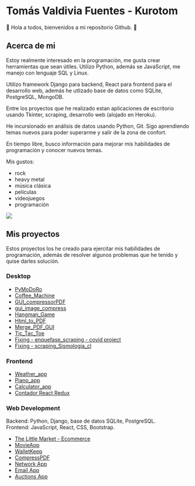 # Tomás Valdivia Fuentes - Kurotom

👋 Hola a todos, bienvenidos a mi repositorio Github. 👋

## Acerca de mi

Estoy realmente interesado en la programación, me gusta crear herramientas que sean útiles. Utilizo Python, además se JavaScript, me manejo con lenguaje SQL y Linux.

Utilizo framework Django para backend, React para frontend para el desarrollo web, además he utlizado base de datos como SQLite, PostgreSQL, MongoDB.

Entre los proyectos que he realizado estan aplicaciones de escritorio usando Tkinter, scraping, desarrollo web (alojado en Heroku).

He incursionado en análisis de datos usando Python, Git. Sigo aprendiendo temas nuevos para poder superarme y salir de la zona de confort.

En tiempo libre, busco información para mejorar mis habilidades de programación y conocer nuevos temas.

Mis gustos:
* rock
* heavy metal
* música clásica
* películas
* videojuegos
* programación


[<img src="https://img.shields.io/badge/LinkedIn-blue?logo=linkedin&logoColor=white&style=for-the-badge" />](https://www.linkedin.com/in/tomas-valdivia-fuentes-596420227)



## Mis proyectos

Estos proyectos los he creado para ejercitar mis habilidades de programación, además de resolver algunos problemas que he tenido y quise darles solución.


### Desktop

* [PyMoDoRo](https://github.com/kurotom/proyectos_varios/tree/main/PyMoDoRo)
* [Coffee_Machine](https://github.com/kurotom/proyectos_varios/tree/main/Coffee_Machine)
* [GUI_compressorPDF](https://github.com/kurotom/proyectos_varios/tree/main/GUI_compressorPDF)
* [gui_image_compress](https://github.com/kurotom/proyectos_varios/tree/main/gui_image_compress)
* [Hangman_Game](https://github.com/kurotom/proyectos_varios/tree/main/Hangman_Game)
* [Html_to_PDF](https://github.com/kurotom/proyectos_varios/tree/main/Html_to_PDF)
* [Merge_PDF_GUI](https://github.com/kurotom/proyectos_varios/tree/main/Merge_PDF_GUI)
* [Tic_Tac_Toe](https://github.com/kurotom/proyectos_varios/tree/main/Tic_Tac_Toe)
* [Fixing - enquefase_scraping - covid project](https://github.com/kurotom/proyectos_varios/tree/main/enquefase_scraping)
* [Fixing - scraping_Sismologia_cl](https://github.com/kurotom/proyectos_varios/tree/main/scraping_Sismologia_cl)


### Frontend

* [Weather_app](https://github.com/kurotom/Portafolio_Web_Development/tree/weatherApp_react)
* [Piano_app](https://github.com/kurotom/Portafolio_Web_Development/tree/piano_react)
* [Calculator_app](https://github.com/kurotom/Portafolio_Web_Development/tree/calculator_react)
* [Contador React Redux](https://github.com/kurotom/Portafolio_Web_Development/tree/contador_react_redux)


### Web Development

Backend: Python, Django, base de datos SQLite, PostgreSQL.<br>
Frontend: JavaScript, React, CSS, Bootstrap.

* [The Little Market - Ecommerce](https://github.com/kurotom/Portafolio_Web_Development/tree/thelittlemarket)
* [MovieApp](https://github.com/kurotom/Portafolio_Web_Development/tree/movieApp)
* [WalletKeep](https://github.com/kurotom/Portafolio_Web_Development/tree/walletkeep)
* [CompressPDF](https://github.com/kurotom/Portafolio_Web_Development/tree/compressPDF)
* [Network App](https://github.com/kurotom/cs50W_proyectos/tree/main/network)
* [Email App](https://github.com/kurotom/cs50W_proyectos/tree/main/mail)
* [Auctions App](https://github.com/kurotom/cs50W_proyectos/tree/main/commerce)





<!--
**kurotom/kurotom** is a ✨ _special_ ✨ repository because its `README.md` (this file) appears on your GitHub profile.

Here are some ideas to get you started:

- 🔭 I’m currently working on ...
- 🌱 I’m currently learning ...
- 👯 I’m looking to collaborate on ...
- 🤔 I’m looking for help with ...
- 💬 Ask me about ...
- 📫 How to reach me: ...
- 😄 Pronouns: ...
- ⚡ Fun fact: ...
-->


